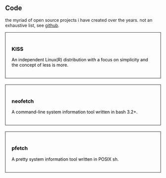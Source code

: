<style>.a{color:#000;text-decoration:none}.c{padding:20px;border: 1px solid;margin-bottom:20px;transition:.2s}.c:hover{background:#000;color:#fff}</style>

## Code

the myriad of open source projects i have created over the years.
not an exhaustive list, see [github](https://github.com/dylanaraps).


<a class=a href="https://k1ss.org"><div class=c>
### KISS

An independent Linux(R) distribution with a focus on simplicity and the concept of less is more.
</div></a>

<a class=a href="https://github.com/dylanaraps/neofetch"><div class=c>
### neofetch

A command-line system information tool written in bash 3.2+.
</div></a>

<a class=a href="https://github.com/dylanaraps/pfetch"><div class=c>
### pfetch

A pretty system information tool written in POSIX sh.
</div></a>



